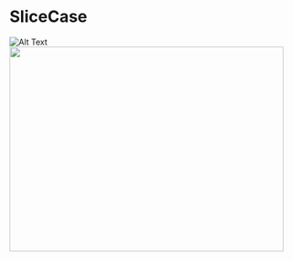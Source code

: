 # SliceCase

![Alt Text]()
<img src="https://giphy.com/gifs/FpCGoSwYJW3OtMZJuh" width="480" height="360" />
